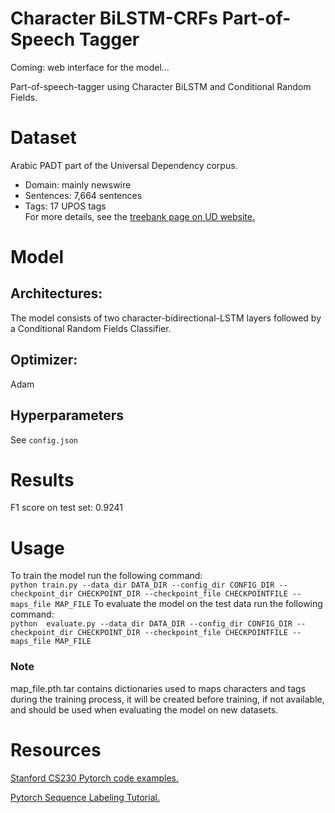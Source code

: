 # Character BiLSTM-CRFs Part-of-Speech Tagger
Coming: web interface for the model...

Part-of-speech-tagger using Character BiLSTM and Conditional Random Fields. 

# Dataset
Arabic PADT part of the Universal Dependency corpus.  
* Domain: mainly newswire  
* Sentences: 7,664 sentences  
* Tags: 17 UPOS tags  
For more details, see the [treebank page on UD website.](https://universaldependencies.org/treebanks/ar_padt/index.html)


# Model
## Architectures:
The model consists of two character-bidirectional-LSTM layers followed by a Conditional Random Fields Classifier.
## Optimizer:
Adam
## Hyperparameters
See `config.json`
# Results
F1 score on test set: 0.9241
 
# Usage
To train the model run the following command:  
`python train.py --data_dir DATA_DIR --config_dir CONFIG_DIR --checkpoint_dir CHECKPOINT_DIR --checkpoint_file CHECKPOINTFILE --maps_file MAP_FILE`
To evaluate the model on the test data run the following command:   
`python  evaluate.py --data_dir DATA_DIR --config_dir CONFIG_DIR --checkpoint_dir CHECKPOINT_DIR --checkpoint_file CHECKPOINTFILE --maps_file MAP_FILE`
### Note
map_file.pth.tar contains dictionaries used to maps characters and tags during the training process, it will be created 
before training, if not available, and should be used when evaluating the model on new datasets.
# Resources
[Stanford CS230 Pytorch code examples.](https://github.com/cs230-stanford/cs230-code-examples/tree/478e747b1c8bf57c6e2ce6b7ffd8068fe0287056/pytorch/nlp)

[Pytorch Sequence Labeling Tutorial.](https://github.com/sgrvinod/a-PyTorch-Tutorial-to-Sequence-Labeling/tree/041f75a37497bd1b712a426b7d18631251ecd749)
